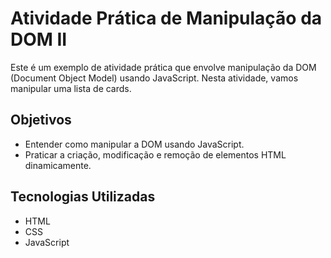 # Atividade Prática de Manipulação da DOM II

Este é um exemplo de atividade prática que envolve manipulação da DOM (Document Object Model) usando JavaScript. Nesta atividade, vamos manipular uma lista de cards.

## Objetivos

- Entender como manipular a DOM usando JavaScript.
- Praticar a criação, modificação e remoção de elementos HTML dinamicamente.

## Tecnologias Utilizadas

- HTML
- CSS
- JavaScript
